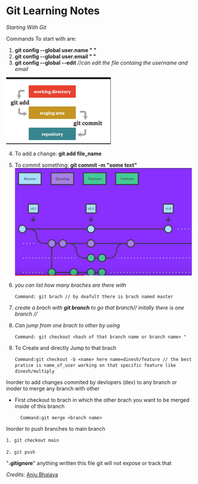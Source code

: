 # Git Learning Notes

*Starting With Git*

Commands To start with are:

1. **git config --global user.name " "**
2. **git config --global user.email " "**
3. **git config --global --edit** //*can edit the file containg the username and email*

<!----Images---->

![](assets/20230327_135323_ksnip_20230327-002622.png)

4. To add a change: **git add file_name**

5. To commit something: **git commit -m "some text"**
![](assets/20230327_135632_ksnip_20230327-002905.png)

6. *you can list how many braches are there with*

       Command: git brach // by deafult there is brach named master

7. *create a brach with **git branch** to go that branch// initally there is one branch //*</name>

8. *Can jump from one brach to other by using*

       Command: git checkout <hash of that branch name or branch name> "

9. To Create and directly Jump to that brach

       Command:git checkout -b <name> here name=dinesh/feature // the best pratice is name_of_user working on that specific feature like dinesh/multiply

<p>Inorder to add changes commited by devlopers (dev) to any branch or inoder to merge any branch with other

* First checkout to brach in which the other brach you want to be merged inside of this branch</p>

        Command:git merge <branch name>

Inorder to push branches to main branch

    1. git checkout main

    2. git push

"**.gitignore**" anything written this file git will not expose or track that

*Credits*: [Anju Bhaiaya](https://www.youtube.com/watch?v=uaeKhfhYE0U)
